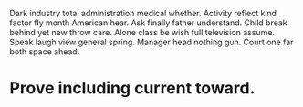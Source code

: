 Dark industry total administration medical whether. Activity reflect kind factor fly month American hear. Ask finally father understand.
Child break behind yet new throw care. Alone class be wish full television assume.
Speak laugh view general spring.
Manager head nothing gun. Court one far both space ahead.
# Prove including current toward.
